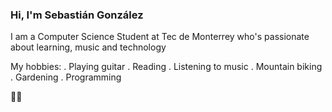 ### Hi, I'm Sebastián González
 I am a Computer Science Student at Tec de Monterrey who's passionate about learning, music and technology
 
 My hobbies:
 . Playing guitar
 . Reading
 . Listening to music
 . Mountain biking
 . Gardening
 . Programming

🎷🐸
